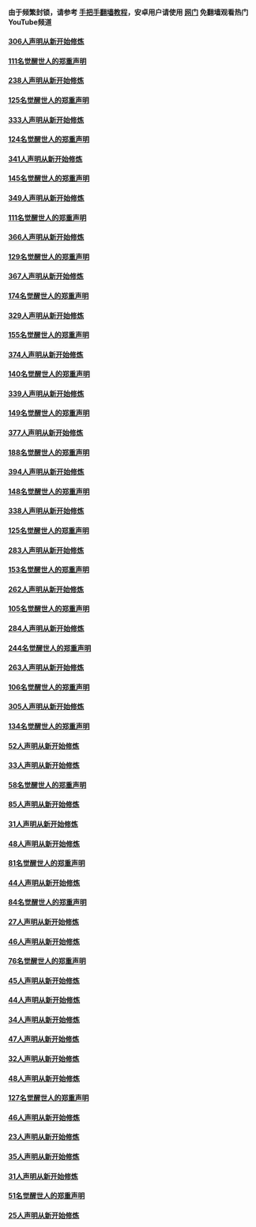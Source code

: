 #### 由于频繁封锁，请参考 [手把手翻墙教程](https://github.com/gfw-breaker/guides/wiki/)，安卓用户请使用 [网门](https://github.com/gfw-breaker/nogfw/blob/master/dl.md?t=07141800) 免翻墙观看热门YouTube频道 

#### [306人声明从新开始修炼](../pages/91/428076.md?t=07141800) 

#### [111名觉醒世人的郑重声明](../pages/91/428075.md?t=07141800) 

#### [238人声明从新开始修炼](../pages/91/427767.md?t=07141800) 

#### [125名觉醒世人的郑重声明](../pages/91/427766.md?t=07141800) 

#### [333人声明从新开始修炼](../pages/91/427525.md?t=07141800) 

#### [124名觉醒世人的郑重声明](../pages/91/427524.md?t=07141800) 

#### [341人声明从新开始修炼](../pages/91/427255.md?t=07141800) 

#### [145名觉醒世人的郑重声明](../pages/91/427254.md?t=07141800) 

#### [349人声明从新开始修炼](../pages/91/426969.md?t=07141800) 

#### [111名觉醒世人的郑重声明](../pages/91/426968.md?t=07141800) 

#### [366人声明从新开始修炼](../pages/91/426737.md?t=07141800) 

#### [129名觉醒世人的郑重声明](../pages/91/426736.md?t=07141800) 

#### [367人声明从新开始修炼](../pages/91/426421.md?t=07141800) 

#### [174名觉醒世人的郑重声明](../pages/91/426420.md?t=07141800) 

#### [329人声明从新开始修炼](../pages/91/426139.md?t=07141800) 

#### [155名觉醒世人的郑重声明](../pages/91/426138.md?t=07141800) 

#### [374人声明从新开始修炼](../pages/91/425811.md?t=07141800) 

#### [140名觉醒世人的郑重声明](../pages/91/425810.md?t=07141800) 

#### [339人声明从新开始修炼](../pages/91/425690.md?t=07141800) 

#### [149名觉醒世人的郑重声明](../pages/91/425689.md?t=07141800) 

#### [377人声明从新开始修炼](../pages/91/424867.md?t=07141800) 

#### [188名觉醒世人的郑重声明](../pages/91/424866.md?t=07141800) 

#### [394人声明从新开始修炼](../pages/91/423914.md?t=07141800) 

#### [148名觉醒世人的郑重声明](../pages/91/423913.md?t=07141800) 

#### [338人声明从新开始修炼](../pages/91/423540.md?t=07141800) 

#### [125名觉醒世人的郑重声明](../pages/91/423539.md?t=07141800) 

#### [283人声明从新开始修炼](../pages/91/423296.md?t=07141800) 

#### [153名觉醒世人的郑重声明](../pages/91/423295.md?t=07141800) 

#### [262人声明从新开始修炼](../pages/91/423004.md?t=07141800) 

#### [105名觉醒世人的郑重声明](../pages/91/423003.md?t=07141800) 

#### [284人声明从新开始修炼](../pages/91/422707.md?t=07141800) 

#### [244名觉醒世人的郑重声明](../pages/91/422706.md?t=07141800) 

#### [263人声明从新开始修炼](../pages/91/422553.md?t=07141800) 

#### [106名觉醒世人的郑重声明](../pages/91/422552.md?t=07141800) 

#### [305人声明从新开始修炼](../pages/91/422153.md?t=07141800) 

#### [134名觉醒世人的郑重声明](../pages/91/422152.md?t=07141800) 

#### [52人声明从新开始修炼](../pages/91/421846.md?t=07141800) 

#### [33人声明从新开始修炼](../pages/91/421804.md?t=07141800) 

#### [58名觉醒世人的郑重声明](../pages/91/421845.md?t=07141800) 

#### [85人声明从新开始修炼](../pages/91/421769.md?t=07141800) 

#### [31人声明从新开始修炼](../pages/91/421763.md?t=07141800) 

#### [48人声明从新开始修炼](../pages/91/421605.md?t=07141800) 

#### [81名觉醒世人的郑重声明](../pages/91/421656.md?t=07141800) 

#### [44人声明从新开始修炼](../pages/91/421544.md?t=07141800) 

#### [84名觉醒世人的郑重声明](../pages/91/421543.md?t=07141800) 

#### [27人声明从新开始修炼](../pages/91/421465.md?t=07141800) 

#### [46人声明从新开始修炼](../pages/91/421454.md?t=07141800) 

#### [76名觉醒世人的郑重声明](../pages/91/421453.md?t=07141800) 

#### [45人声明从新开始修炼](../pages/91/421452.md?t=07141800) 

#### [44人声明从新开始修炼](../pages/91/421422.md?t=07141800) 

#### [34人声明从新开始修炼](../pages/91/421322.md?t=07141800) 

#### [47人声明从新开始修炼](../pages/91/421264.md?t=07141800) 

#### [32人声明从新开始修炼](../pages/91/421225.md?t=07141800) 

#### [48人声明从新开始修炼](../pages/91/421202.md?t=07141800) 

#### [127名觉醒世人的郑重声明](../pages/91/421224.md?t=07141800) 

#### [46人声明从新开始修炼](../pages/91/421203.md?t=07141800) 

#### [23人声明从新开始修炼](../pages/91/421138.md?t=07141800) 

#### [35人声明从新开始修炼](../pages/91/421122.md?t=07141800) 

#### [31人声明从新开始修炼](../pages/91/421081.md?t=07141800) 

#### [51名觉醒世人的郑重声明](../pages/91/421080.md?t=07141800) 

#### [25人声明从新开始修炼](../pages/91/421020.md?t=07141800) 

